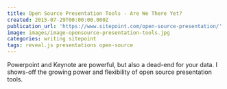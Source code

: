 ```yaml
---
title: Open Source Presentation Tools - Are We There Yet?
created: 2015-07-29T00:00:00.000Z
publication_url: 'https://www.sitepoint.com/open-source-presentation/'
image: images/image-opensource-presentation-tools.jpg
categories: writing sitepoint
tags: reveal.js presentations open-source
---
```


Powerpoint and Keynote are powerful, but also a dead-end for your data. I shows-off the growing power and flexibility of open source presentation tools.
